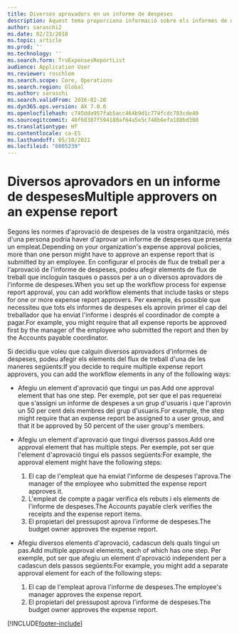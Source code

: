 ```yaml
---
title: Diversos aprovadors en un informe de despeses
description: Aquest tema proporciona informació sobre els informes de despeses que requereixen l'aprovació de diverses persones.
author: saraschi2
ms.date: 02/23/2018
ms.topic: article
ms.prod: ''
ms.technology: ''
ms.search.form: TrvExpensesReportList
audience: Application User
ms.reviewer: roschlom
ms.search.scope: Core, Operations
ms.search.region: Global
ms.author: saraschi
ms.search.validFrom: 2016-02-28
ms.dyn365.ops.version: AX 7.0.0
ms.openlocfilehash: c745dda957fab5acc464b9d1c774fcdc783cde40
ms.sourcegitcommit: 40f68387f594180af64a5e5c748b6efa188bd300
ms.translationtype: HT
ms.contentlocale: ca-ES
ms.lasthandoff: 05/10/2021
ms.locfileid: "6005239"
---
```

# <a name="multiple-approvers-on-an-expense-report"></a><span data-ttu-id="e3f6e-103">Diversos aprovadors en un informe de despeses</span><span class="sxs-lookup"><span data-stu-id="e3f6e-103">Multiple approvers on an expense report</span></span>

<span data-ttu-id="e3f6e-104">Segons les normes d'aprovació de despeses de la vostra organització, més d'una persona podria haver d'aprovar un informe de despeses que presenta un empleat.</span><span class="sxs-lookup"><span data-stu-id="e3f6e-104">Depending on your organization's expense approval policies, more than one person might have to approve an expense report that is submitted by an employee.</span></span> <span data-ttu-id="e3f6e-105">En configurar el procés de flux de treball per a l'aprovació de l'informe de despeses, podeu afegir elements de flux de treball que incloguin tasques o passos per a un o diversos aprovadors de l'informe de despeses.</span><span class="sxs-lookup"><span data-stu-id="e3f6e-105">When you set up the workflow process for expense report approval, you can add workflow elements that include tasks or steps for one or more expense report approvers.</span></span> <span data-ttu-id="e3f6e-106">Per exemple, és possible que necessiteu que tots els informes de despeses els aprovin primer el cap del treballador que ha enviat l'informe i després el coordinador de compte a pagar.</span><span class="sxs-lookup"><span data-stu-id="e3f6e-106">For example, you might require that all expense reports be approved first by the manager of the employee who submitted the report and then by the Accounts payable coordinator.</span></span>

<span data-ttu-id="e3f6e-107">Si decidiu que voleu que calguin diversos aprovadors d'informes de despeses, podeu afegir els elements del flux de treball d'una de les maneres següents:</span><span class="sxs-lookup"><span data-stu-id="e3f6e-107">If you decide to require multiple expense report approvers, you can add the workflow elements in any of the following ways:</span></span>

- <span data-ttu-id="e3f6e-108">Afegiu un element d'aprovació que tingui un pas.</span><span class="sxs-lookup"><span data-stu-id="e3f6e-108">Add one approval element that has one step.</span></span> <span data-ttu-id="e3f6e-109">Per exemple, pot ser que el pas requereixi que s'assigni un informe de despeses a un grup d'usuaris i que l'aprovin un 50 per cent dels membres del grup d'usuaris.</span><span class="sxs-lookup"><span data-stu-id="e3f6e-109">For example, the step might require that an expense report be assigned to a user group, and that it be approved by 50 percent of the user group's members.</span></span>
- <span data-ttu-id="e3f6e-110">Afegiu un element d'aprovació que tingui diversos passos.</span><span class="sxs-lookup"><span data-stu-id="e3f6e-110">Add one approval element that has multiple steps.</span></span> <span data-ttu-id="e3f6e-111">Per exemple, pot ser que l'element d'aprovació tingui els passos següents:</span><span class="sxs-lookup"><span data-stu-id="e3f6e-111">For example, the approval element might have the following steps:</span></span>

    1. <span data-ttu-id="e3f6e-112">El cap de l'empleat que ha enviat l'informe de despeses l'aprova.</span><span class="sxs-lookup"><span data-stu-id="e3f6e-112">The manager of the employee who submitted the expense report approves it.</span></span>
    2. <span data-ttu-id="e3f6e-113">L'empleat de compte a pagar verifica els rebuts i els elements de l'informe de despeses.</span><span class="sxs-lookup"><span data-stu-id="e3f6e-113">The Accounts payable clerk verifies the receipts and the expense report items.</span></span>
    3. <span data-ttu-id="e3f6e-114">El propietari del pressupost aprova l'informe de despeses.</span><span class="sxs-lookup"><span data-stu-id="e3f6e-114">The budget owner approves the expense report.</span></span>

- <span data-ttu-id="e3f6e-115">Afegiu diversos elements d'aprovació, cadascun dels quals tingui un pas.</span><span class="sxs-lookup"><span data-stu-id="e3f6e-115">Add multiple approval elements, each of which has one step.</span></span> <span data-ttu-id="e3f6e-116">Per exemple, pot ser que afegiu un element d'aprovació independent per a cadascun dels passos següents:</span><span class="sxs-lookup"><span data-stu-id="e3f6e-116">For example, you might add a separate approval element for each of the following steps:</span></span>

    1. <span data-ttu-id="e3f6e-117">El cap de l'empleat aprova l'informe de despeses.</span><span class="sxs-lookup"><span data-stu-id="e3f6e-117">The employee's manager approves the expense report.</span></span>
    2. <span data-ttu-id="e3f6e-118">El propietari del pressupost aprova l'informe de despeses.</span><span class="sxs-lookup"><span data-stu-id="e3f6e-118">The budget owner approves the expense report.</span></span>


[!INCLUDE[footer-include](../includes/footer-banner.md)]